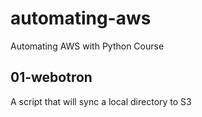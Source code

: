 # automating-aws
Automating AWS with Python Course

## 01-webotron
A script that will sync a local directory to S3